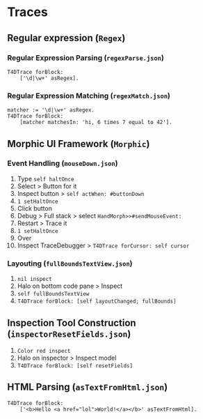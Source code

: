 # Traces

## Regular expression (`Regex`)

### Regular Expression Parsing (`regexParse.json`)

```smalltalk
T4DTrace forBlock:
	['\d|\w+' asRegex].
```

### Regular Expression Matching (`regexMatch.json`)

```smalltalk
matcher := '\d|\w+' asRegex.
T4DTrace forBlock:
	[matcher matchesIn: 'hi, 6 times 7 equal to 42'].
```

## Morphic UI Framework (`Morphic`)

### Event Handling (`mouseDown.json`)

1. Type `self haltOnce`
2. Select > Button for it
3. Inspect button > `self actWhen: #buttonDown`
4. `1 setHaltOnce`
5. Click button
6. Debug > Full stack > select `HandMorph>>#sendMouseEvent:`
7. Restart > Trace it
8. `1 setHaltOnce`
9. Over
10. Inspect TraceDebugger > `T4DTrace forCursor: self cursor`

### Layouting (`fullBoundsTextView.json`)

1. `nil inspect`
2. Halo on bottom code pane > Inspect
3. `self fullBoundsTextView`
4. `T4DTrace forBlock: [self layoutChanged; fullBounds]`

## Inspection Tool Construction (`inspectorResetFields.json`)

1. `Color red inspect`
2. Halo on inspector > Inspect model
3. `T4DTrace forBlock: [self resetFields]`

## HTML Parsing (`asTextFromHtml.json`)

```smalltalk
T4DTrace forBlock:
	['<b>Hello <a href="lol">World!</a></b>' asTextFromHtml].
```

